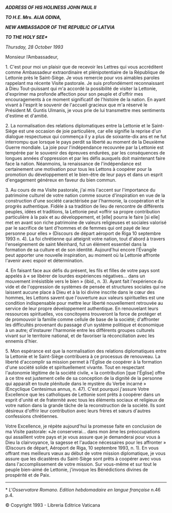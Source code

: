 ***ADDRESS OF HIS HOLINESS JOHN PAUL II***

***TO H.E. Mrs. AIJA ODINA,***

***NEW AMBASSADOR OF THE REPUBLIC OF LATVIA***

***TO THE HOLY SEE\****

*Thursday, 28 October 1993*

Monsieur l’Ambassadeur,

1\. C'est pour moi un plaisir que de recevoir les Lettres qui vous accréditent comme Ambassadeur extraordinaire et plénipotentiaire de la République de Lettonie près le Saint-Siège. Je vous remercie pour vos aimables paroles rappelant ma récente Visite pastorale. Je suis profondément reconnaissant à Dieu Tout-puissant qui m'a accordé la possibilité de visiter la Lettonie, d'exprimer ma profonde affection pour son peuple et d'offrir mes encouragements à ce moment significatif de l'histoire de la nation. En ayant vivant à l'esprit le souvenir de l'accueil gracieux que m'a réservé le Président M. Guntis Ulmanis, je vous prie de lui transmettre mes sentiments d'estime et d'amitié.

2\. La normalisation des relations diplomatiques entre la Lettonie et le Saint-Siège est une occasion de joie particulière, car elle signifie la reprise d'un dialogue respectueux qui commença il y a plus de soixante-dix ans et ne fut interrompu que lorsque le pays perdit sa liberté au moment de la Deuxième Guerre mondiale. La joie pour l'indépendance recouvrée par la Lettonie est tempérée par le souvenir des épreuves endurées, par les conséquences de longues années d'oppression et par les défis auxquels doit maintenant faire face la nation. Néanmoins, la renaissance de l'indépendance est certainement une motivation pour tous les Lettons à coopérer pour la promotion du développement et le bien-être de leur pays et dans un esprit d'engagement généreux en faveur du bien commun.

3\. Au cours de ma Visite pastorale, j'ai mis l'accent sur l'importance du patrimoine culturel de votre nation comme source d'inspiration en vue de la construction d'une société caractérisée par l'harmonie, la coopération et le progrès authentique. Fidèle à sa tradition de lieu de rencontre de différents peuples, idées et traditions, la Lettonie peut «offrir sa propre contribution particulière à la paix et au développement, et \[elle\] pourra le faire \[si elle\] met en avant son riche patrimoine de valeurs religieuses et sociales valorisé par le sacrifice de tant d'hommes et de femmes qui ont payé de leur personne pour elles » (Discours de départ aéroport de Riga 10 septembre 1993 n. 4). La foi chrétienne qui atteignit votre nation, tout d'abord à travers l'enseignement de saint Meinhard, fut un élément essentiel dans la formation de sa culture et de son identité. Aujourd'hui encore l'Évangile peut apporter une nouvelle inspiration, au moment où la Lettonie affronte l'avenir avec espoir et détermination.

4\. En faisant face aux défis du présent, les fils et filles de votre pays sont appelés à « se libérer de lourdes expériences négatives... dans un mouvement irrésistible vers le bien » (ibid., n. 3). Ayant fait l'expérience du vide et de l'oppression de systèmes de pensée et structures sociales qui ne laissent aucune place à Dieu et à la loi divine inscrite dans le cœur des hommes, les Lettons savent que l'ouverture aux valeurs spirituelles est une condition indispensable pour mettre leur liberté nouvellement retrouvée au service de leur propre développement authentique. En renouvelant leurs ressources spirituelles, vos concitoyens trouveront la force de protéger et de promouvoir la famille comme cellule de base de la société; d'affronter les difficultés provenant du passage d'un système politique et économique à un autre; d'instaurer l'harmonie entre les différents groupes culturels vivant sur le territoire national, et de favoriser la réconciliation avec les ennemis d'hier.

5\. Mon espérance est que la normalisation des relations diplomatiques entre la Lettonie et le Saint-Siège contribuera à ce processus de renouveau. La liberté d'accomplir sa mission permet à l'Église de coopérer à la formation d'une société solide et spirituellement vivante. Tout en respectant l'autonomie légitime de la société civile, « la contribution \[que l'Église\] offre à ce titre est justement celle de sa conception de la dignité de la personne qui apparaît en toute plénitude dans le mystère du Verbe incarné » (Encyclique Centesimus annus, n. 47). C'est pourquoi j'assure Votre Excellence que les catholiques de Lettonie sont prêts à coopérer dans un esprit d'unité et de fraternité avec tous les éléments sociaux et religieux de votre nation dans la grande tâche de la reconstruction de la société. Ils sont désireux d'offrir leur contribution avec leurs frères et sœurs d'autres confessions chrétiennes.

Votre Excellence, je répète aujourd'hui la promesse faite en conclusion de ma Visite pastorale: «Je conserverai... dans mon âme les préoccupations qui assaillent votre pays et je vous assure que je demanderai pour vous à Dieu la clairvoyance, la sagesse et l'audace nécessaires pour les affronter » (Discours de départ, Aéroport de Riga, 10 septembre 1993, n. 1). En vous offrant mes meilleurs vœux au début de votre mission diplomatique, je vous assure que les dicastères du Saint-Siège sont prêts à coopérer avec vous dans l'accomplissement de votre mission. Sur vous-même et sur tout le peuple bien-aimé de Lettonie, j'invoque les Bénédictions divines de prospérité et de Paix.

* * *

\* *L'Osservatore Romano. Edition hebdomadaire en langue française* n.46 p.4.

© Copyright 1993 \- Libreria Editrice Vaticana